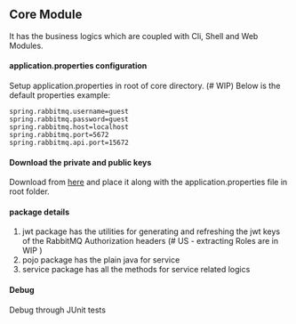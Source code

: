 ##  Core Module 
It has the business logics which are coupled with Cli, Shell and Web Modules. 

#### application.properties configuration
Setup application.properties in root of core directory. (# WIP)
Below is the default properties example:

    spring.rabbitmq.username=guest
    spring.rabbitmq.password=guest
    spring.rabbitmq.host=localhost
    spring.rabbitmq.port=5672
    spring.rabbitmq.api.port=15672

#### Download the private and public keys
Download from [here](https://ts.accenture.com/:f:/r/sites/PracticeProjectMobileAppShoppingList/Shared%20Documents/General/RabbitMQTool%20Documents/keys?csf=1&web=1&e=mFnjBP) and place it along with the application.properties file in root folder.

#### package details
1. jwt package has the utilities for generating and refreshing the jwt keys of the RabbitMQ Authorization headers (# US - extracting Roles are in WIP )
2. pojo package has the plain java for service
3. service package has all the methods for service related logics

#### Debug
Debug through JUnit tests 